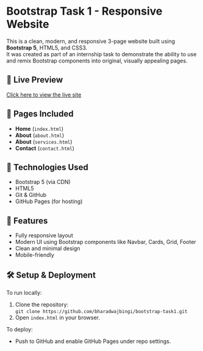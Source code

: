 # Bootstrap Task 1 - Responsive Website

This is a clean, modern, and responsive 3-page website built using **Bootstrap 5**, HTML5, and CSS3.  
It was created as part of an internship task to demonstrate the ability to use and remix Bootstrap components into original, visually appealing pages.

## 🔗 Live Preview

[Click here to view the live site](https://bharadwajbingi.github.io/bootstrap-task1/)

## 📁 Pages Included

- **Home** (`index.html`)
- **About** (`about.html`)
- **About** (`services.html`)
- **Contact** (`contact.html`)

## 🚀 Technologies Used

- Bootstrap 5 (via CDN)
- HTML5
- Git & GitHub
- GitHub Pages (for hosting)

## 🧩 Features

- Fully responsive layout
- Modern UI using Bootstrap components like Navbar, Cards, Grid, Footer
- Clean and minimal design
- Mobile-friendly

## 🛠️ Setup & Deployment

To run locally:

1. Clone the repository:  
   `git clone https://github.com/bharadwajbingi/bootstrap-task1.git`
2. Open `index.html` in your browser.

To deploy:

- Push to GitHub and enable GitHub Pages under repo settings.
